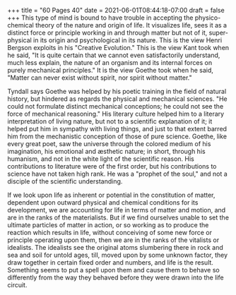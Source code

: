 +++
title = "60 Pages 40"
date = 2021-06-01T08:44:18-07:00
draft = false
+++
This type of mind is bound to have trouble in accepting the physico-chemical theory of the nature and origin of life. It visualizes life, sees it as a distinct force or principle working in and through matter but not of it, super-physical in its origin and psychological in its nature. This is the view Henri Bergson exploits in his "Creative Evolution." This is the view Kant took when he said, "It is quite certain that we cannot even satisfactorily understand, much less explain, the nature of an organism and its internal forces on purely mechanical principles." It is the view Goethe took when he said, "Matter can never exist without spirit, nor spirit without matter."

Tyndall says Goethe was helped by his poetic training in the field of natural history, but hindered as regards the physical and mechanical sciences. "He could not formulate distinct mechanical conceptions; he could not see the force of mechanical reasoning." His literary culture helped him to a literary interpretation of living nature, but not to a scientific explanation of it; it helped put him in sympathy with living things, and just to that extent barred him from the mechanistic conception of those of pure science. Goethe, like every great poet, saw the universe through the colored medium of his imagination, his emotional and æsthetic nature; in short, through his humanism, and not in the white light of the scientific reason. His contributions to literature were of the first order, but his contributions to science have not taken high rank. He was a "prophet of the soul," and not a disciple of the scientific understanding.

If we look upon life as inherent or potential in the constitution of matter, dependent upon outward physical and chemical conditions for its development, we are accounting for life in terms of matter and motion, and are in the ranks of the materialists. But if we find ourselves unable to set the ultimate particles of matter in action, or so working as to produce the reaction which results in life, without conceiving of some new force or principle operating upon them, then we are in the ranks of the vitalists or idealists. The idealists see the original atoms slumbering there in rock and sea and soil for untold ages, till, moved upon by some unknown factor, they draw together in certain fixed order and numbers, and life is the result. Something seems to put a spell upon them and cause them to behave so differently from the way they behaved before they were drawn into the life circuit.
